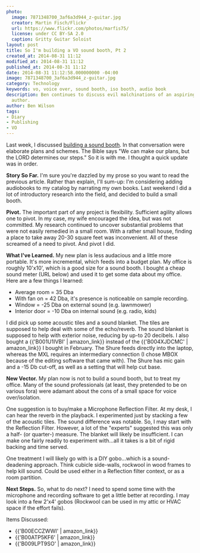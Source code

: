 ```yaml
---
photo:
  image: 7871348700_3af6a3d944_z-guitar.jpg
  creator: Martin Fisch/Flickr
  url: https://www.flickr.com/photos/marfis75/
  license: under CC BY-SA 2.0
  caption: Gritty Guitar Soloist
layout: post
title: So I'm building a VO sound booth, Pt 2
created_at: 2014-08-31 11:12
modified_at: 2014-08-31 11:12
published_at: 2014-08-31 11:12
date: 2014-08-31 11:12:58.000000000 -04:00
image: 7871348700_3af6a3d944_z-guitar.jpg
category: Technology
keywords: vo, voice over, sound booth, iso booth, audio book
description: Ben continues to discuss evil malchinations of an aspiring voice-over
  author.
author: Ben Wilson
tags:
- Diary
- Publishing
- VO
---
```

Last week, I discussed [building a sound booth](/articles/so-im-building-a-vo-sound-booth/). In that conversation were elaborate plans and schemes. The Bible says "We can make our plans, but the LORD determines our steps." So it is with me. I thought a quick update was in order.

<!-- more -->
**Story So Far.**
I'm sure you're dazzled by my prose so you want to read the previous article. Rather than explain, I'll sum-up: I'm considering adding audiobooks to my catalog by narrating my own books. Last weekend I did a lot of introductory research into the field, and decided to build a small booth.

**Pivot.**
The important part of any project is flexibility. Sufficient agility allows one to pivot. In my case, my wife encouraged the idea, but was not committed. My research continued to uncover substantial problems that were not easily remedied in a small room. With a rather small house, finding a place to take away 20-30 square feet was inconvenient. All of these screamed of a need to pivot. And pivot I did.

**What I've Learned.** My new plan is less audacious and a little more portable. It's more incremental, which feeds into a budget plan. My office is roughly 10'x10', which is a good size for a sound booth. I bought a cheap sound meter (URL below) and used it to get some data about my office. Here are a few things I learned:

* Average room = 35 Dba
* With fan on = 42 Dba, it's presence is noticeable on sample recording.
* Window = -25 Dba on external sound (e.g. lawnmower)
* Interior door = -10 Dba on internal sound (e.g. radio, kids)

I did pick up some acoustic tiles and a sound blanket. The tiles are supposed to help deal with some of the echo/reverb. The sound blanket is supposed to help with exterior noise, reducing by up-to 20 decibels. I also bought a {{'B001U1IVBI' | amazon_link}} instead of the {{'B004XJDCMC' | amazon_link}} I bought in February. The Shure feeds directly into the laptop, whereas the MXL requires an intermediary connection (I chose MBOX because of the editing software that came with). The Shure has mic gain and a -15 Db cut-off, as well as a setting that will help cut base.

**New Vector.** My plan now is not to build a sound booth, but to treat my office. Many of the sound professionals (at least, they pretended to be on various fora) were adamant about the cons of a small space for voice over/isolation. 

One suggestion is to buy/make a Microphone Reflection Filter. At my desk, I can hear the reverb in the playback. I experimented just by stacking a few of the acoustic tiles. The sound difference was notable. So, I may start with the Reflection Filter. However, a lot of the "experts" suggested this was only a half- (or quarter-) measure. The blanket will likely be insufficient. I can make one fairly readily to experiment with...all it takes is a bit of rigid backing and time served.

One treatment I will likely go with is a DIY gobo...which is a sound-deadening approach. Think cubicle side-walls, rockwool in wood frames to help kill sound. Could be used either in a Reflection filter context, or as a room partition.

**Next Steps.** So, what to do next? I need to spend some time with the microphone and recording software to get a little better at recording. I may look into a few 2'x4' gobos (Rockwool can be used in my attic or HVAC space if the effort fails).

Items Discussed:

* {{'B00ECCZWWI' | amazon_link}}
* {{'B00ATP5KF6' | amazon_link}}
* {{'B009LPT9SO' | amazon_link}}
